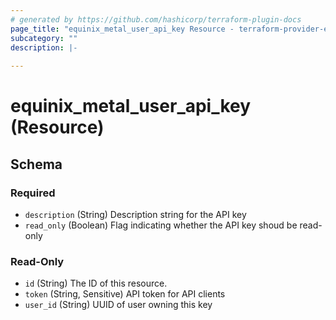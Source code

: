 ```yaml
---
# generated by https://github.com/hashicorp/terraform-plugin-docs
page_title: "equinix_metal_user_api_key Resource - terraform-provider-equinix"
subcategory: ""
description: |-
  
---
```


# equinix_metal_user_api_key (Resource)





<!-- schema generated by tfplugindocs -->
## Schema

### Required

- `description` (String) Description string for the API key
- `read_only` (Boolean) Flag indicating whether the API key shoud be read-only

### Read-Only

- `id` (String) The ID of this resource.
- `token` (String, Sensitive) API token for API clients
- `user_id` (String) UUID of user owning this key
